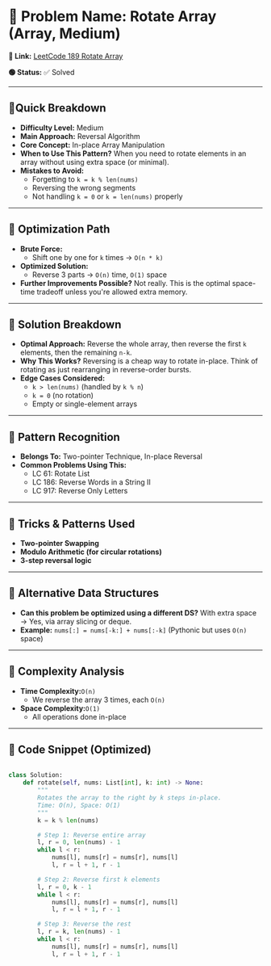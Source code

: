# 🔹 Problem Name: Rotate Array (Array, Medium)

**🔗 Link:** [LeetCode 189 Rotate Array](https://leetcode.com/problems/rotate-array/description/)

**🟢 Status:** ✅ Solved

---

## 🔹Quick Breakdown

* **Difficulty Level:** Medium
* **Main Approach:** Reversal Algorithm
* **Core Concept:** In-place Array Manipulation
* **When to Use This Pattern?**
  When you need to rotate elements in an array without using extra space (or minimal).
* **Mistakes to Avoid:**
  * Forgetting to `k = k % len(nums)`
  * Reversing the wrong segments
  * Not handling `k = 0` or `k = len(nums)` properly

---

## 🔹 Optimization Path

* **Brute Force:**
  * Shift one by one for `k` times → `O(n * k)`
* **Optimized Solution:**
  * Reverse 3 parts → `O(n)` time, `O(1)` space
* **Further Improvements Possible?**
  Not really. This is the optimal space-time tradeoff unless you're allowed extra memory.

---

## 🔹 Solution Breakdown

* **Optimal Approach:**
  Reverse the whole array, then reverse the first `k` elements, then the remaining `n-k`.
* **Why This Works?**
  Reversing is a cheap way to rotate in-place. Think of rotating as just rearranging in reverse-order bursts.
* **Edge Cases Considered:**
  * `k > len(nums)` (handled by `k % n`)
  * `k = 0` (no rotation)
  * Empty or single-element arrays

---

## 🔹 Pattern Recognition

* **Belongs To:**
  Two-pointer Technique, In-place Reversal
* **Common Problems Using This:**
  * LC 61: Rotate List
  * LC 186: Reverse Words in a String II
  * LC 917: Reverse Only Letters

---

## 🔹 Tricks & Patterns Used

* **Two-pointer Swapping**
* **Modulo Arithmetic (for circular rotations)**
* **3-step reversal logic**

---

## 🔹 Alternative Data Structures

* **Can this problem be optimized using a different DS?**
  With extra space → Yes, via array slicing or deque.
* **Example:**
  `nums[:] = nums[-k:] + nums[:-k]` (Pythonic but uses `O(n)` space)

---

## 🔹 Complexity Analysis

* **Time Complexity:**`O(n)`
  * We reverse the array 3 times, each `O(n)`
* **Space Complexity:**`O(1)`
  * All operations done in-place

---

## 🔹 Code Snippet (Optimized)

```python

class Solution:
    def rotate(self, nums: List[int], k: int) -> None:
        """
        Rotates the array to the right by k steps in-place.
        Time: O(n), Space: O(1)
        """
        k = k % len(nums)

        # Step 1: Reverse entire array
        l, r = 0, len(nums) - 1
        while l < r:
            nums[l], nums[r] = nums[r], nums[l]
            l, r = l + 1, r - 1

        # Step 2: Reverse first k elements
        l, r = 0, k - 1
        while l < r:
            nums[l], nums[r] = nums[r], nums[l]
            l, r = l + 1, r - 1

        # Step 3: Reverse the rest
        l, r = k, len(nums) - 1
        while l < r:
            nums[l], nums[r] = nums[r], nums[l]
            l, r = l + 1, r - 1

```
